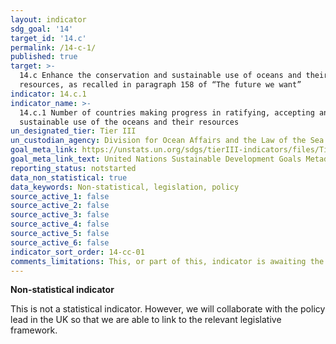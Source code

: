 ```yaml
---
layout: indicator
sdg_goal: '14'
target_id: '14.c'
permalink: /14-c-1/
published: true
target: >-
  14.c Enhance the conservation and sustainable use of oceans and their resources by implementing international law as reflected in the United Nations Convention on the Law of the Sea, which provides the legal framework for the conservation and sustainable use of oceans and their
  resources, as recalled in paragraph 158 of “The future we want”
indicator: 14.c.1
indicator_name: >-
  14.c.1 Number of countries making progress in ratifying, accepting and implementing through legal, policy and institutional frameworks, ocean-related instruments that implement international law, as reflected in the United Nation Convention on the Law of the Sea, for the conservation and
  sustainable use of the oceans and their resources
un_designated_tier: Tier III
un_custodian_agency: Division for Ocean Affairs and the Law of the Sea (UN-DOALOS), Food and Agriculture Organization (FAO), UN Environment (UNEP), International Labour Organization (ILO), other UN-Oceans agencies
goal_meta_link: https://unstats.un.org/sdgs/tierIII-indicators/files/Tier3-14-c-01.pdf
goal_meta_link_text: United Nations Sustainable Development Goals Metadata (PDF 4.0 MB)
reporting_status: notstarted
data_non_statistical: true
data_keywords: Non-statistical, legislation, policy
source_active_1: false
source_active_2: false
source_active_3: false
source_active_4: false
source_active_5: false
source_active_6: false
indicator_sort_order: 14-cc-01
comments_limitations: This, or part of this, indicator is awaiting the development of internationally established methodology and standards (classified by the UN as tier 3). Data follows the UN specification for this indicator. 
---
```

**Non-statistical indicator**               

This is not a statistical indicator. However, we will collaborate with the policy lead in the UK so that we are able to link to the relevant legislative framework.<br><br>